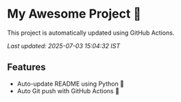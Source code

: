 # My Awesome Project 🚀

This project is automatically updated using GitHub Actions.

_Last updated: 2025-07-03 15:04:32 IST_

## Features
- Auto-update README using Python 🐍
- Auto Git push with GitHub Actions 🤖
